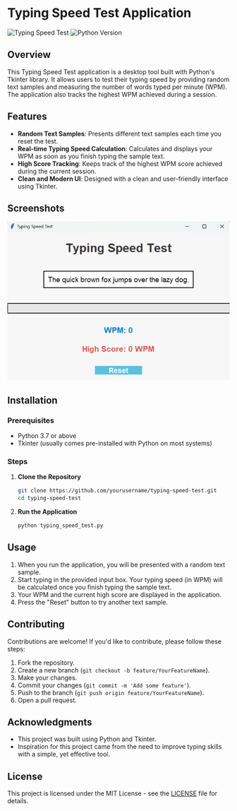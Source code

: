 # Typing Speed Test Application

![Typing Speed Test](https://img.shields.io/badge/Tkinter-typing--speed--test-blue.svg)
![Python Version](https://img.shields.io/badge/python-3.7%2B-blue)

## Overview

This Typing Speed Test application is a desktop tool built with Python's Tkinter library. It allows users to test their typing speed by providing random text samples and measuring the number of words typed per minute (WPM). The application also tracks the highest WPM achieved during a session.

## Features

- **Random Text Samples**: Presents different text samples each time you reset the test.
- **Real-time Typing Speed Calculation**: Calculates and displays your WPM as soon as you finish typing the sample text.
- **High Score Tracking**: Keeps track of the highest WPM score achieved during the current session.
- **Clean and Modern UI**: Designed with a clean and user-friendly interface using Tkinter.

## Screenshots

<img src=preview_img/typing_speed_test.png >

## Installation

### Prerequisites

- Python 3.7 or above
- Tkinter (usually comes pre-installed with Python on most systems)

### Steps

1. **Clone the Repository**

    ```bash
    git clone https://github.com/yourusername/typing-speed-test.git
    cd typing-speed-test
    ```

2. **Run the Application**

    ```bash
    python typing_speed_test.py
    ```

## Usage

1. When you run the application, you will be presented with a random text sample.
2. Start typing in the provided input box. Your typing speed (in WPM) will be calculated once you finish typing the sample text.
3. Your WPM and the current high score are displayed in the application.
4. Press the "Reset" button to try another text sample.

## Contributing

Contributions are welcome! If you'd like to contribute, please follow these steps:

1. Fork the repository.
2. Create a new branch (`git checkout -b feature/YourFeatureName`).
3. Make your changes.
4. Commit your changes (`git commit -m 'Add some feature'`).
5. Push to the branch (`git push origin feature/YourFeatureName`).
6. Open a pull request.


## Acknowledgments

- This project was built using Python and Tkinter.
- Inspiration for this project came from the need to improve typing skills with a simple, yet effective tool.

## License
This project is licensed under the MIT License - see the [LICENSE](LICENSE) file for details.

